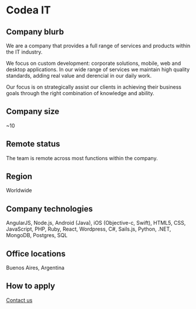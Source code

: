 # Codea IT

## Company blurb

We are a company that provides a full range of services and products within the IT industry.

We focus on custom development: corporate solutions, mobile, web and desktop applications. In our wide range of services we maintain high quality standards, adding real value and derencial in our daily work.

Our focus is on strategically assist our clients in achieving their business goals through the right combination of knowledge and ability.

## Company size

~10

## Remote status

The team is remote across most functions within the company.

## Region

Worldwide

## Company technologies

AngularJS, Node.js, Android (Java), iOS (Objective-c, Swift), HTML5, CSS, JavaScript, PHP, Ruby, React, Wordpress, C#, Sails.js, Python, .NET, MongoDB, Postgres, SQL

## Office locations

Buenos Aires, Argentina

## How to apply

[Contact us](http://www.codeait.com)
